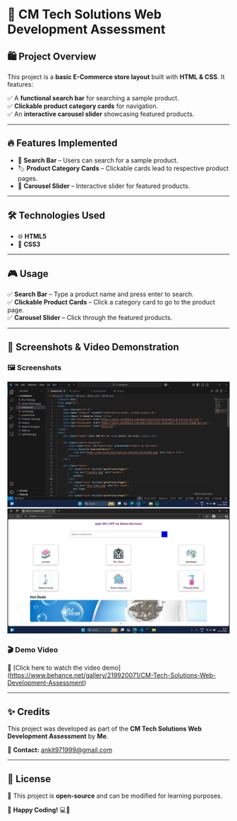 # 🚀 CM Tech Solutions Web Development Assessment  

## 🛍️ Project Overview  
This project is a **basic E-Commerce store layout** built with **HTML & CSS**. It features:  

✅ A **functional search bar** for searching a sample product.  
✅ **Clickable product category cards** for navigation.  
✅ An **interactive carousel slider** showcasing featured products.  

---

## 🔥 Features Implemented  
- 🔎 **Search Bar** – Users can search for a sample product.  
- 🏷 **Product Category Cards** – Clickable cards lead to respective product pages.  
- 🎠 **Carousel Slider** – Interactive slider for featured products.  

---

## 🛠 Technologies Used  
- 🌐 **HTML5**  
- 🎨 **CSS3**  

---

## 🎮 Usage  
✅ **Search Bar** – Type a product name and press enter to search.  
✅ **Clickable Product Cards** – Click a category card to go to the product page.  
✅ **Carousel Slider** – Click through the featured products.  

---

## 📸 Screenshots & Video Demonstration  

### 🖼 Screenshots  
![Homepage Screenshot](images/imagesscreenshot1.jpg)  
![Product Page Screenshot](images/imagesscreenshot2.jpg)  
 
 

### 🎬 Demo Video  
🎥 [Click here to watch the video demo] (https://www.behance.net/gallery/219920071/CM-Tech-Solutions-Web-Development-Assessment)

---

## ✨ Credits  
This project was developed as part of the **CM Tech Solutions Web Development Assessment** by **Me**.  

📧 **Contact:** ankit971999@gmail.com  

---

## 📜 License  
📄 This project is **open-source** and can be modified for learning purposes.  

🚀 **Happy Coding!** 💻🎉  


